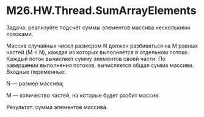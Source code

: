 # M26.HW.Thread.SumArrayElements

Задача: реализуйте подсчёт суммы элементов массива несколькими потоками.

Массив случайных чисел размером N должен разбиваться на M равных частей (M < N), каждая из которых выполняется в отдельном потоке.
Каждый поток вычисляет сумму элементов своей части.
По завершении выполнения потоков, вычисляется общая сумма массива.
Входные переменные:

  N — размер массива;

  M — количество частей, на которые будет разбит массив.

Результат: сумма элементов массива.
